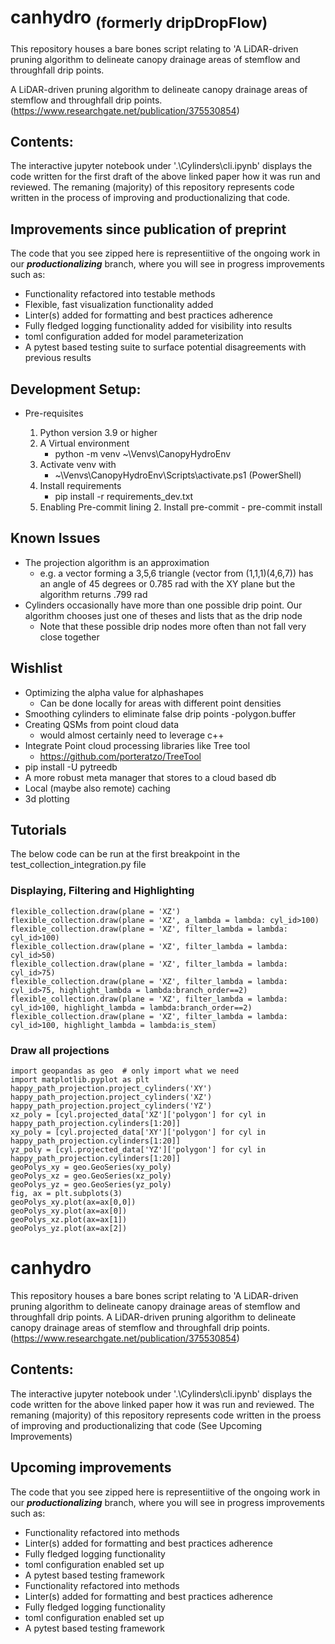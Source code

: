 # canhydro <sub>(formerly dripDropFlow)</sub>

This repository houses a bare bones script relating to 'A LiDAR-driven pruning algorithm to delineate canopy drainage areas of stemflow and throughfall drip points.

A LiDAR-driven pruning algorithm to delineate canopy drainage areas of stemflow and throughfall drip points.
(https://www.researchgate.net/publication/375530854)

## Contents:

The interactive jupyter notebook under '.\Cylinders\cli.ipynb' displays the code written for the first draft of the above linked paper how it was run and reviewed. The remaning (majority) of this repository represents code written in the process of improving and productionalizing that code.

## Improvements since publication of preprint

The code that you see zipped here is representiitive of the ongoing work in our ***productionalizing*** branch, where you will see in progress improvements such as:

+ Functionality refactored into testable methods
+ Flexible, fast visualization functionality added
+ Linter(s) added for formatting and best practices adherence
+ Fully fledged logging functionality added for visibility into results
+ toml configuration added for model parameterization
+ A pytest based testing suite to surface potential disagreements with previous results 

## Development Setup:

- Pre-requisites

  1. Python version 3.9 or higher
  2. A Virtual environment
     - python -m venv ~\Venvs\CanopyHydroEnv
  3. Activate venv with 
      -  ~\Venvs\CanopyHydroEnv\Scripts\activate.ps1 (PowerShell)
  4. Install requirements 
      - pip install -r requirements_dev.txt
  5. Enabling Pre-commit lining
     2. Install pre-commit - pre-commit install

## Known Issues

- The projection algorithm is an approximation
  - e.g. a vector forming a 3,5,6 triangle (vector from (1,1,1)(4,6,7)) has an angle of 45 degrees or 0.785 rad with the XY plane but the algorithm returns .799 rad
- Cylinders occasionally have more than one possible drip point. Our algorithm chooses just one of theses and lists that as the drip node
  - Note that these possible drip nodes more often than not fall very close together

## Wishlist</h2>
  - Optimizing the alpha value for alphashapes
      - Can be done locally for areas with different point densities
  - Smoothing cylinders to eliminate false drip points
      -polygon.buffer
  - Creating QSMs from point cloud data
    - would almost certainly need to leverage c++
  - Integrate Point cloud processing libraries like Tree tool
    - https://github.com/porteratzo/TreeTool
  - pip install -U pytreedb
  - A more robust meta manager that stores to a cloud based db
  - Local (maybe also remote) caching
  - 3d plotting

## Tutorials
  The below code can be run at the first breakpoint in the test_collection_integration.py file
  ### Displaying, Filtering and Highlighting
    flexible_collection.draw(plane = 'XZ')
    flexible_collection.draw(plane = 'XZ', a_lambda = lambda: cyl_id>100)
    flexible_collection.draw(plane = 'XZ', filter_lambda = lambda: cyl_id>100)
    flexible_collection.draw(plane = 'XZ', filter_lambda = lambda: cyl_id>50)
    flexible_collection.draw(plane = 'XZ', filter_lambda = lambda: cyl_id>75)
    flexible_collection.draw(plane = 'XZ', filter_lambda = lambda: cyl_id>75, highlight_lambda = lambda:branch_order==2)
    flexible_collection.draw(plane = 'XZ', filter_lambda = lambda: cyl_id>100, highlight_lambda = lambda:branch_order==2)
    flexible_collection.draw(plane = 'XZ', filter_lambda = lambda: cyl_id>100, highlight_lambda = lambda:is_stem)

  ### Draw all projections
    import geopandas as geo  # only import what we need
    import matplotlib.pyplot as plt
    happy_path_projection.project_cylinders('XY')
    happy_path_projection.project_cylinders('XZ')
    happy_path_projection.project_cylinders('YZ')
    xz_poly = [cyl.projected_data['XZ']['polygon'] for cyl in happy_path_projection.cylinders[1:20]]
    xy_poly = [cyl.projected_data['XY']['polygon'] for cyl in happy_path_projection.cylinders[1:20]]
    yz_poly = [cyl.projected_data['YZ']['polygon'] for cyl in happy_path_projection.cylinders[1:20]]
    geoPolys_xy = geo.GeoSeries(xy_poly)
    geoPolys_xz = geo.GeoSeries(xz_poly)
    geoPolys_yz = geo.GeoSeries(yz_poly)
    fig, ax = plt.subplots(3)
    geoPolys_xy.plot(ax=ax[0,0])
    geoPolys_xy.plot(ax=ax[0])
    geoPolys_xz.plot(ax=ax[1])
    geoPolys_yz.plot(ax=ax[2])


# canhydro
This repository houses a bare bones script relating to 'A LiDAR-driven pruning algorithm to delineate canopy drainage areas of stemflow and throughfall drip points.
A LiDAR-driven pruning algorithm to delineate canopy drainage areas of stemflow and throughfall drip points.
(https://www.researchgate.net/publication/375530854)

## Contents:

The interactive jupyter notebook under '.\Cylinders\cli.ipynb' displays the code written for the above linked paper how it was run and reviewed. The remaning (majority) of this repository represents code written in the proess of improving and productionalizing that code (See Upcoming Improvements)

## Upcoming improvements
The code that you see zipped here is representiitive of the ongoing work in our ***productionalizing*** branch, where you will see in progress improvements such as:

  + Functionality refactored into methods
  + Linter(s) added for formatting and best practices adherence 
  + Fully fledged logging functionality
  + toml configuration enabled set up
  + A pytest based testing framework
+ Functionality refactored into methods
+ Linter(s) added for formatting and best practices adherence
+ Fully fledged logging functionality
+ toml configuration enabled set up
+ A pytest based testing framework
